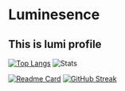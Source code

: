 # Luminesence

## This is lumi profile
[![Top Langs](https://github-readme-stats.vercel.app/api/top-langs/?username=LuminesenceProject)](https://github.com/anuraghazra/github-readme-stats)
![Stats](https://github-readme-stats.vercel.app/api?username=LuminesenceProject&show_icons=true&theme=gradiant)

[![Readme Card](https://github-readme-stats.vercel.app/api/pin/?username=LuminesenceProject&repo=Luminesence-Website)](https://github.com/LuminesenceProject/Luminesence-Website)
[![GitHub Streak](https://streak-stats.demolab.com/?user=LuminesenceProject)](https://git.io/streak-stats)
